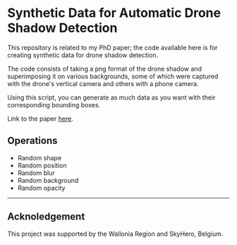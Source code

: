 # Synthetic Data for Automatic Drone Shadow Detection
This repository is related to my PhD paper; the code available here is for creating synthetic data for drone shadow detection.


The code consists of taking a png format of the drone shadow and superimposing it on various backgrounds, some of which were captured with the drone's vertical camera and others with a phone camera.

Using this script, you can generate as much data as you want with their corresponding bounding boxes.


Link to the paper [here](https://doi.org/10.14428/esann/2022.ES2022-82).

## Operations
- Random shape
- Random position
- Random blur
- Random background
- Random opacity


----------------------------------------------------------------------

## Acknoledgement
This project was supported by the Wallonia Region and SkyHero, Belgium.
